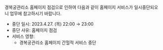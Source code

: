 경복궁관리소 홈페이지 점검으로 인하여 다음과 같이 홈페이지 서비스가 일시중단되오니 업무에 참고하시기 바랍니다.
- 중단 일시: 2023.4.27. (목) 22:00 → 23:00
- 중단 사유: 홈페이지 점검
- 서비스 영향:
  - 경복궁관리소 홈페이지 간헐적 서비스 중단